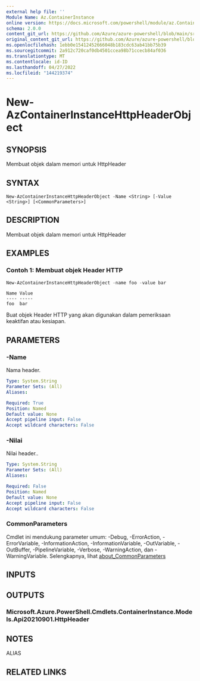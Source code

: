 ```yaml
---
external help file: ''
Module Name: Az.ContainerInstance
online version: https://docs.microsoft.com/powershell/module/az.ContainerInstance/New-AzContainerInstanceHttpHeaderObject
schema: 2.0.0
content_git_url: https://github.com/Azure/azure-powershell/blob/main/src/ContainerInstance/help/New-AzContainerInstanceHttpHeaderObject.md
original_content_git_url: https://github.com/Azure/azure-powershell/blob/main/src/ContainerInstance/help/New-AzContainerInstanceHttpHeaderObject.md
ms.openlocfilehash: 1ebb0e15412452666048b183cdc63ab41bb75b39
ms.sourcegitcommit: 2a912c720caf0db4501ccea98b71ccecb84af036
ms.translationtype: MT
ms.contentlocale: id-ID
ms.lasthandoff: 04/27/2022
ms.locfileid: "144219374"
---
```

# New-AzContainerInstanceHttpHeaderObject

## SYNOPSIS
Membuat objek dalam memori untuk HttpHeader

## SYNTAX

```
New-AzContainerInstanceHttpHeaderObject -Name <String> [-Value <String>] [<CommonParameters>]
```

## DESCRIPTION
Membuat objek dalam memori untuk HttpHeader

## EXAMPLES

### Contoh 1: Membuat objek Header HTTP
```powershell
New-AzContainerInstanceHttpHeaderObject -name foo -value bar
```

```output
Name Value
---- -----
foo  bar
```

Buat objek Header HTTP yang akan digunakan dalam pemeriksaan keaktifan atau kesiapan.

## PARAMETERS

### -Name
Nama header.

```yaml
Type: System.String
Parameter Sets: (All)
Aliases:

Required: True
Position: Named
Default value: None
Accept pipeline input: False
Accept wildcard characters: False
```

### -Nilai
Nilai header..

```yaml
Type: System.String
Parameter Sets: (All)
Aliases:

Required: False
Position: Named
Default value: None
Accept pipeline input: False
Accept wildcard characters: False
```

### CommonParameters
Cmdlet ini mendukung parameter umum: -Debug, -ErrorAction, -ErrorVariable, -InformationAction, -InformationVariable, -OutVariable, -OutBuffer, -PipelineVariable, -Verbose, -WarningAction, dan -WarningVariable. Selengkapnya, lihat [about_CommonParameters](http://go.microsoft.com/fwlink/?LinkID=113216)

## INPUTS

## OUTPUTS

### Microsoft.Azure.PowerShell.Cmdlets.ContainerInstance.Models.Api20210901.HttpHeader

## NOTES

ALIAS

## RELATED LINKS

